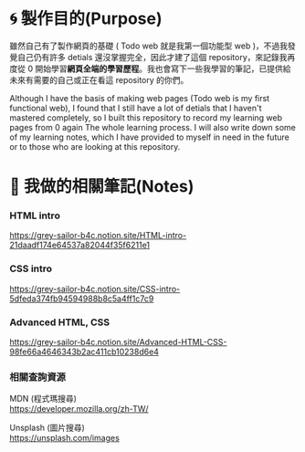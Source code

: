 # 🌀 製作目的(Purpose)

雖然自己有了製作網頁的基礎 ( Todo web 就是我第一個功能型 web )，不過我發覺自己仍有許多 detials 還沒掌握完全，因此才建了這個 repository，來記錄我再度從 0 開始學習**網頁全端的學習歷程**。我也會寫下一些我學習的筆記，已提供給未來有需要的自己或正在看這 repository 的你們。

Although I have the basis of making web pages (Todo web is my first functional web), I found that I still have a lot of detials that I haven't mastered completely, so I built this repository to record my learning web pages from 0 again The whole learning process. I will also write down some of my learning notes, which I have provided to myself in need in the future or to those who are looking at this repository.

# 📙 我做的相關筆記(Notes)

### HTML intro

https://grey-sailor-b4c.notion.site/HTML-intro-21daadf174e64537a82044f35f6211e1

### CSS intro

https://grey-sailor-b4c.notion.site/CSS-intro-5dfeda374fb94594988b8c5a4ff1c7c9

### Advanced HTML, CSS

https://grey-sailor-b4c.notion.site/Advanced-HTML-CSS-98fe66a4646343b2ac411cb10238d6e4

### 相關查詢資源

MDN (程式瑪搜尋)  
https://developer.mozilla.org/zh-TW/

Unsplash (圖片搜尋)  
https://unsplash.com/images
